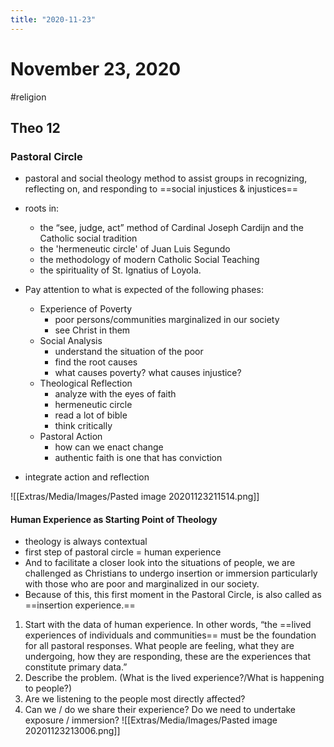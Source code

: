 ```yaml
---
title: "2020-11-23"
---
```


# November 23, 2020
#religion 
## Theo 12
### Pastoral Circle
- pastoral and social theology method to assist groups in recognizing, reflecting on, and responding to ==social injustices & injustices==
- roots in:
	-  the “see, judge, act” method of Cardinal Joseph Cardijn and the Catholic social tradition 
	-  the 'hermeneutic circle' of Juan Luis Segundo
	-  the methodology of modern Catholic Social Teaching
	-  the spirituality of St. Ignatius of Loyola. 
- Pay attention to what is expected of the following phases:
	- Experience of Poverty
		- poor persons/communities marginalized in our society
		- see Christ in them
	- Social Analysis
		- understand the situation of the poor
		- find the root causes
		- what causes poverty? what causes injustice?
	- Theological Reflection
		- analyze with the eyes of faith
		- hermeneutic circle
		- read a lot of bible
		- think critically
	- Pastoral Action
		- how can we enact change
		- authentic faith is one that has conviction

- integrate action and reflection

![[Extras/Media/Images/Pasted image 20201123211514.png]]

#### Human Experience as Starting Point of Theology
- theology is always contextual
- first step of pastoral circle = human experience
-  And to facilitate a closer look into the situations of people, we are challenged as Christians to undergo insertion or immersion particularly with those who are poor and marginalized in our society.  
-  Because of this, this first moment in the Pastoral Circle, is also called as ==insertion experience.==

1. Start with the data of human experience. In other words, “the ==lived experiences of individuals and communities== must be the foundation for all pastoral responses. What people are feeling, what they are undergoing, how they are responding, these are the experiences that constitute primary data.” 
2. Describe the problem. (What is the lived experience?/What is happening to people?)
3. Are we listening to the people most directly affected?
4. Can we / do we share their experience?  Do we need to undertake exposure / immersion?
![[Extras/Media/Images/Pasted image 20201123213006.png]]